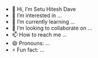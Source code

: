 - 👋 Hi, I’m Setu Hitesh Dave
- 👀 I’m interested in ...
- 🌱 I’m currently learning ...
- 💞️ I’m looking to collaborate on ...
- 📫 How to reach me ...
- 😄 Pronouns: ...
- ⚡ Fun fact: ...

<!---
iwawithin/iwawithin is a ✨ special ✨ repository because its `README.md` (this file) appears on your GitHub profile.
You can click the Preview link to take a look at your changes.
--->

